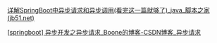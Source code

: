 [详解SpringBoot中异步请求和异步调用(看完这一篇就够了)_java_脚本之家 (jb51.net)](https://www.jb51.net/article/159256.htm)

[[springboot\] 异步开发之异步请求_Boone的博客-CSDN博客_异步请求](https://blog.csdn.net/w47_csdn/article/details/86010165)

